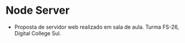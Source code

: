 # Node Server

- Proposta de servidor web realizado em sala de aula. Turma FS-26, Digital College Sul.
